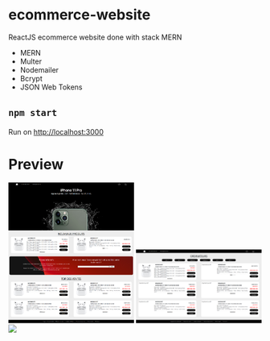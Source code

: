 # ecommerce-website
ReactJS ecommerce website done with stack MERN

* MERN
* Multer
* Nodemailer
* Bcrypt
* JSON Web Tokens


## `npm start`

Run on [http://localhost:3000](http://localhost:3000)

# Preview

<img src='screenshots/1. Home.png' width='250'/> <img src='screenshots/2. Product list.png' width='250'/> <img src='screenshots/2. Product Detail.png' width='250'/>